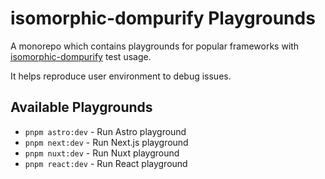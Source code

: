 # isomorphic-dompurify Playgrounds

A monorepo which contains playgrounds for popular frameworks with [isomorphic-dompurify](https://github.com/kkomelin/isomorphic-dompurify) test usage.

It helps reproduce user environment to debug issues.

## Available Playgrounds

- `pnpm astro:dev` - Run Astro playground
- `pnpm next:dev` - Run Next.js playground
- `pnpm nuxt:dev` - Run Nuxt playground
- `pnpm react:dev` - Run React playground
